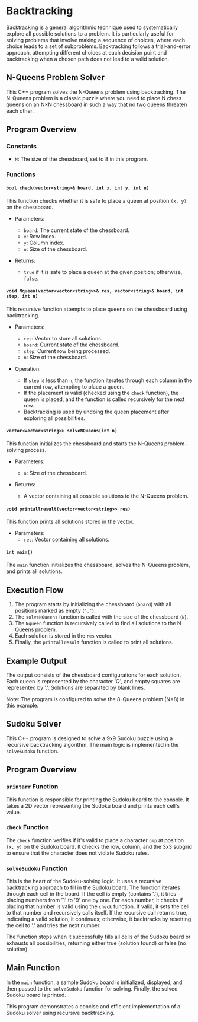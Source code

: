 # Backtracking

Backtracking is a general algorithmic technique used to systematically explore all possible solutions to a problem. It is particularly useful for solving problems that involve making a sequence of choices, where each choice leads to a set of subproblems. Backtracking follows a trial-and-error approach, attempting different choices at each decision point and backtracking when a chosen path does not lead to a valid solution.

## N-Queens Problem Solver

This C++ program solves the N-Queens problem using backtracking. The N-Queens problem is a classic puzzle where you need to place N chess queens on an N×N chessboard in such a way that no two queens threaten each other.

## Program Overview

### Constants
- `N`: The size of the chessboard, set to 8 in this program.

### Functions

#### `bool check(vector<string>& board, int x, int y, int n)`
This function checks whether it is safe to place a queen at position `(x, y)` on the chessboard.

- Parameters:
  - `board`: The current state of the chessboard.
  - `x`: Row index.
  - `y`: Column index.
  - `n`: Size of the chessboard.

- Returns:
  - `true` if it is safe to place a queen at the given position; otherwise, `false`.

#### `void Nqueen(vector<vector<string>>& res, vector<string>& board, int step, int n)`
This recursive function attempts to place queens on the chessboard using backtracking.

- Parameters:
  - `res`: Vector to store all solutions.
  - `board`: Current state of the chessboard.
  - `step`: Current row being processed.
  - `n`: Size of the chessboard.

- Operation:
  - If `step` is less than `n`, the function iterates through each column in the current row, attempting to place a queen.
  - If the placement is valid (checked using the `check` function), the queen is placed, and the function is called recursively for the next row.
  - Backtracking is used by undoing the queen placement after exploring all possibilities.

#### `vector<vector<string>> solveNQueens(int n)`
This function initializes the chessboard and starts the N-Queens problem-solving process.

- Parameters:
  - `n`: Size of the chessboard.

- Returns:
  - A vector containing all possible solutions to the N-Queens problem.

#### `void printallresult(vector<vector<string>> res)`
This function prints all solutions stored in the vector.

- Parameters:
  - `res`: Vector containing all solutions.

#### `int main()`
The `main` function initializes the chessboard, solves the N-Queens problem, and prints all solutions.

## Execution Flow

1. The program starts by initializing the chessboard (`board`) with all positions marked as empty (`'.'`).
2. The `solveNQueens` function is called with the size of the chessboard (`N`).
3. The `Nqueen` function is recursively called to find all solutions to the N-Queens problem.
4. Each solution is stored in the `res` vector.
5. Finally, the `printallresult` function is called to print all solutions.

## Example Output

The output consists of the chessboard configurations for each solution. Each queen is represented by the character 'Q', and empty squares are represented by '.'. Solutions are separated by blank lines.

Note: The program is configured to solve the 8-Queens problem (N=8) in this example.


## Sudoku Solver

This C++ program is designed to solve a 9x9 Sudoku puzzle using a recursive backtracking algorithm. The main logic is implemented in the `solveSudoku` function.

## Program Overview

### `printarr` Function
This function is responsible for printing the Sudoku board to the console. It takes a 2D vector representing the Sudoku board and prints each cell's value.

### `check` Function
The `check` function verifies if it's valid to place a character `cmp` at position `(x, y)` on the Sudoku board. It checks the row, column, and the 3x3 subgrid to ensure that the character does not violate Sudoku rules.

### `solveSudoku` Function
This is the heart of the Sudoku-solving logic. It uses a recursive backtracking approach to fill in the Sudoku board. The function iterates through each cell in the board. If the cell is empty (contains '.'), it tries placing numbers from '1' to '9' one by one. For each number, it checks if placing that number is valid using the `check` function. If valid, it sets the cell to that number and recursively calls itself. If the recursive call returns true, indicating a valid solution, it continues; otherwise, it backtracks by resetting the cell to '.' and tries the next number.

The function stops when it successfully fills all cells of the Sudoku board or exhausts all possibilities, returning either true (solution found) or false (no solution).

## Main Function
In the `main` function, a sample Sudoku board is initialized, displayed, and then passed to the `solveSudoku` function for solving. Finally, the solved Sudoku board is printed.

This program demonstrates a concise and efficient implementation of a Sudoku solver using recursive backtracking.